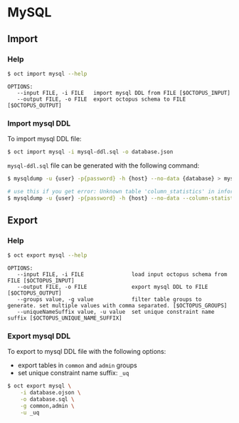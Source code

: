 # MySQL

## Import

### Help
```bash
$ oct import mysql --help
```

```
OPTIONS:
   --input FILE, -i FILE   import mysql DDL from FILE [$OCTOPUS_INPUT]
   --output FILE, -o FILE  export octopus schema to FILE [$OCTOPUS_OUTPUT]
```

### Import mysql DDL

To import mysql DDL file:

```bash 
$ oct import mysql -i mysql-ddl.sql -o database.json 
```

`mysql-ddl.sql` file can be generated with the following command:
```bash
$ mysqldump -u {user} -p{password} -h {host} --no-data {database} > mysql-ddl.sql

# use this if you get error: Unknown table 'column_statistics' in information_schema (1109)
$ mysqldump -u {user} -p{password} -h {host} --no-data --column-statistics=0 {database} > mysql-ddl.sql
```


## Export

### Help
```bash
$ oct export mysql --help
```

```
OPTIONS:
   --input FILE, -i FILE               load input octopus schema from FILE [$OCTOPUS_INPUT]
   --output FILE, -o FILE              export mysql DDL to FILE [$OCTOPUS_OUTPUT]
   --groups value, -g value            filter table groups to generate. set multiple values with comma separated. [$OCTOPUS_GROUPS]
   --uniqueNameSuffix value, -u value  set unique constraint name suffix [$OCTOPUS_UNIQUE_NAME_SUFFIX]
```

### Export mysql DDL

To export to mysql DDL file with the following options:
* export tables in `common` and `admin` groups
* set unique constraint name suffix: `_uq`

```bash 
$ oct export mysql \
    -i database.ojson \
    -o database.sql \
    -g common,admin \
    -u _uq 
```
